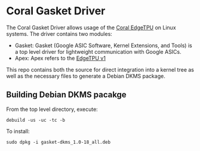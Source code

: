 # Coral Gasket Driver

The Coral Gasket Driver allows usage of the [Coral EdgeTPU](https://coral.ai/) on Linux systems. The driver contains two modules:

* Gasket: Gasket (Google ASIC Software, Kernel Extensions, and Tools) is a top level driver for lightweight communication with Google ASICs.
* Apex: Apex refers to the [EdgeTPU v1](https://coral.ai/technology)

This repo contains both the source for direct integration into a kernel tree as well as the necessary files to generate a Debian DKMS package.

## Building Debian DKMS pacakge

From the top level directory, execute:

```
debuild -us -uc -tc -b
```

To install:
```
sudo dpkg -i gasket-dkms_1.0-18_all.deb
```
